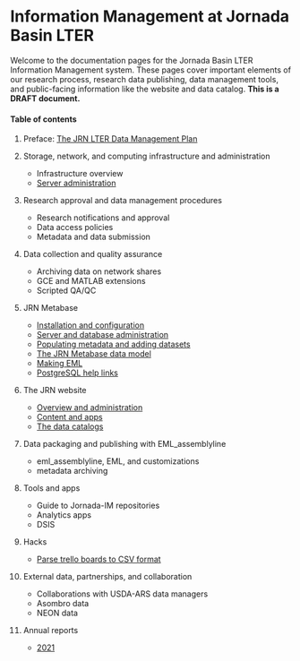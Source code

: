 # Information Management at Jornada Basin LTER

Welcome to the documentation pages for the Jornada Basin LTER Information Management system. These pages cover important elements of our research process, research data publishing, data management tools, and public-facing information like the website and data catalog.  **This is a DRAFT document.**

#### Table of contents

1. Preface: [The JRN LTER Data Management Plan](JRN_LTER_data_management_plan.v3.md)

2. Storage, network, and computing infrastructure and administration
    - Infrastructure overview
    - [Server administration](server_admin.md)

3. Research approval and data management procedures
    - Research notifications and approval
    - Data access policies
    - Metadata and data submission

4. Data collection and quality assurance
    - Archiving data on network shares
    - GCE and MATLAB extensions
    - Scripted QA/QC

5. JRN Metabase
    - [Installation and configuration](jrn_metabase_setup.md)
    - [Server and database administration](jrn_metabase_admin.md)
    - [Populating metadata and adding datasets](jrn_metabase_populate.md)
    - [The JRN Metabase data model](metabase_data_model.md)
    - [Making EML](jrn_metabase_makeEML.md)
    - [PostgreSQL help links](postgres_links.md)


6. The JRN website
    - [Overview and administration](website_setup.md)
    - [Content and apps](website_content.md)
    - [The data catalogs](website_data_catalogs.md)

7. Data packaging and publishing with EML_assemblyline
    - eml_assemblyline, EML, and customizations
    - metadata archiving

8. Tools and apps
    - Guide to Jornada-IM repositories
    - Analytics apps
    - DSIS

9. Hacks
    - [Parse trello boards to CSV format](parse_trello_boards.md)

10. External data, partnerships, and collaboration
    - Collaborations with USDA-ARS data managers
    - Asombro data
    - NEON data

11. Annual reports
    - [2021](../reports/JRN_IM_annual_report_2020.md)
